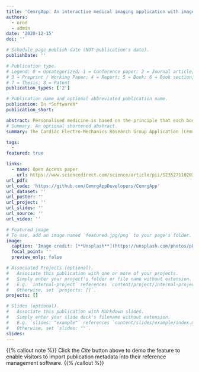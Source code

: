 ```yaml
---
title: 'CemrgApp: An interactive medical imaging application with image processing, computer vision, and machine learning toolkits for cardiovascular research'
authors:
  - orod
  - admin
date: '2020-12-15'
doi: ''

# Schedule page publish date (NOT publication's date).
publishDate: ''

# Publication type.
# Legend: 0 = Uncategorized; 1 = Conference paper; 2 = Journal article;
# 3 = Preprint / Working Paper; 4 = Report; 5 = Book; 6 = Book section;
# 7 = Thesis; 8 = Patent
publication_types: ['2']

# Publication name and optional abbreviated publication name.
publication: In *SoftwareX*
publication_short: 

abstract: Personalised medicine is based on the principle that each body is unique and will respond to therapies differently. In cardiology, characterising patient specific cardiovascular properties would help in personalising care. One promising approach for characterising these properties relies on performing computational analysis of multimodal imaging data. An interactive cardiac imaging environment, which can seamlessly render, manipulate, derive calculations, and otherwise prototype research activities, is therefore sought-after. We developed the Cardiac Electro-Mechanics Research Group Application (CemrgApp) as a platform with custom image processing and computer vision toolkits for applying statistical, machine learning and simulation approaches to study physiology, pathology, diagnosis and treatment of the cardiovascular system. CemrgApp provides an integrated environment, where cardiac data visualisation and workflow prototyping are presented through a common graphical user interface.
# Summary. An optional shortened abstract.
summary: The Cardiac Electro-Mechanics Research Group Application (CemrgApp) as a platform with custom image processing and computer vision toolkits for applying statistical, machine learning and simulation approaches to study physiology, pathology, diagnosis and treatment of the cardiovascular system.

tags:
  - 
featured: true

links:
  - name: Open Access paper
    url: https://www.sciencedirect.com/science/article/pii/S2352711020302831
url_pdf: 
url_code: 'https://github.com/CemrgAppDevelopers/CemrgApp'
url_dataset: ''
url_poster: ''
url_project: ''
url_slides: ''
url_source: ''
url_video: ''

# Featured image
# To use, add an image named `featured.jpg/png` to your page's folder.
image:
  caption: 'Image credit: [**Unsplash**](https://unsplash.com/photos/pLCdAaMFLTE)'
  focal_point: ''
  preview_only: false

# Associated Projects (optional).
#   Associate this publication with one or more of your projects.
#   Simply enter your project's folder or file name without extension.
#   E.g. `internal-project` references `content/project/internal-project/index.md`.
#   Otherwise, set `projects: []`.
projects: []

# Slides (optional).
#   Associate this publication with Markdown slides.
#   Simply enter your slide deck's filename without extension.
#   E.g. `slides: "example"` references `content/slides/example/index.md`.
#   Otherwise, set `slides: ""`.
slides:
---
```


{{% callout note %}}
Click the _Cite_ button above to demo the feature to enable visitors to import publication metadata into their reference management software.
{{% /callout %}}

<!-- Supplementary notes can be added here, including [code and math](https://wowchemy.com/docs/content/writing-markdown-latex/). -->
